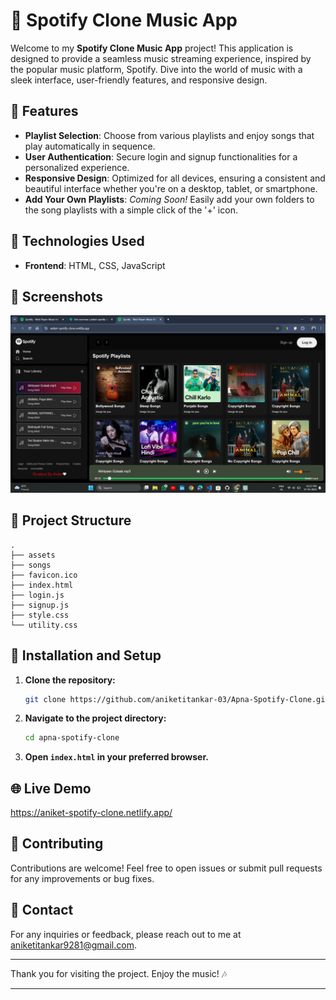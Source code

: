 # 🎵 Spotify Clone Music App

Welcome to my **Spotify Clone Music App** project! This application is designed to provide a seamless music streaming experience, inspired by the popular music platform, Spotify. Dive into the world of music with a sleek interface, user-friendly features, and responsive design.

## 🌟 Features

- **Playlist Selection**: Choose from various playlists and enjoy songs that play automatically in sequence.
- **User Authentication**: Secure login and signup functionalities for a personalized experience.
- **Responsive Design**: Optimized for all devices, ensuring a consistent and beautiful interface whether you're on a desktop, tablet, or smartphone.
- **Add Your Own Playlists**: *Coming Soon!* Easily add your own folders to the song playlists with a simple click of the '+' icon.

## 🚀 Technologies Used

- **Frontend**: HTML, CSS, JavaScript

## 📸 Screenshots

![Home Page UI](assets/UI.png)

## 📂 Project Structure

```plaintext
.
├── assets
├── songs
├── favicon.ico
├── index.html
├── login.js
├── signup.js
├── style.css
└── utility.css
```

## 🚧 Installation and Setup

1. **Clone the repository:**
   ```bash
   git clone https://github.com/aniketitankar-03/Apna-Spotify-Clone.git
   ```
2. **Navigate to the project directory:**
   ```bash
   cd apna-spotify-clone
   ```
3. **Open `index.html` in your preferred browser.**

## 🌐 Live Demo

https://aniket-spotify-clone.netlify.app/

## 🙌 Contributing

Contributions are welcome! Feel free to open issues or submit pull requests for any improvements or bug fixes.

## 📧 Contact

For any inquiries or feedback, please reach out to me at aniketitankar9281@gmail.com.

---

Thank you for visiting the project. Enjoy the music! 🎶

---